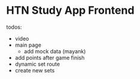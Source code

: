# HTN Study App Frontend

todos:
- video
- main page 
    - add mock data (mayank)
- add points after game finish
- dynamic set route
- create new sets
